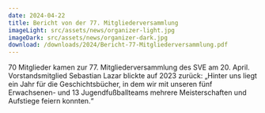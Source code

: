 ```yaml
---
date: 2024-04-22
title: Bericht von der 77. Mitgliederversammlung
imageLight: src/assets/news/organizer-light.jpg
imageDark: src/assets/news/organizer-dark.jpg
download: /downloads/2024/Bericht-77-Mitgliederversammlung.pdf
---
```


70 Mitglieder kamen zur 77. Mitgliederversammlung des SVE am 20. April. Vorstandsmitglied Sebastian Lazar blickte auf 2023 zurück: „Hinter uns liegt ein Jahr für die Geschichtsbücher, in dem wir mit unseren fünf Erwachsenen- und 13 Jugendfußballteams mehrere Meisterschaften und Aufstiege feiern konnten.“

